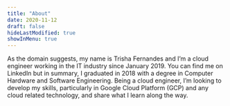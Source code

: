 ```yaml
---
title: "About"
date: 2020-11-12
draft: false
hideLastModified: true
showInMenu: true
---
```


As the domain suggests, my name is Trisha Fernandes and I’m a cloud engineer working in the IT industry since January 2019. 
You can find me on LinkedIn but in summary, I graduated in 2018 with a degree in Computer Hardware and Software Engineering. 
Being a cloud engineer, I’m looking to develop my skills, particularly in Google Cloud Platform (GCP) and any cloud related technology, and share what I learn along the way.